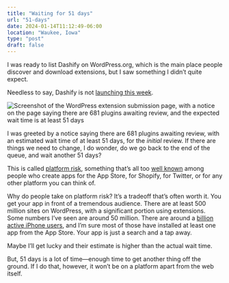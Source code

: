 ```yaml
---
title: "Waiting for 51 days"
url: "51-days"
date: 2024-01-14T11:12:49-06:00
location: "Waukee, Iowa"
type: "post"
draft: false
---
```


I was ready to list Dashify on WordPress.org, which is the main place people discover and download extensions, but I saw something I didn’t quite expect.

Needless to say, Dashify is not [launching this week](dashify-launch-week).

![Screenshot of the WordPress extension submission page, with a notice on the page saying there are 681 plugins awaiting review, and the expected wait time is at least 51 days](/51-days/wordpress-submission.png)

I was greeted by a notice saying there are 681 plugins awaiting review, with an estimated wait time of at least 51 days, for the *initial* review. If there are things we need to change, I do wonder, do we go back to the end of the queue, and wait another 51 days?

This is called [platform risk](https://thebootstrappedfounder.com/platform-risk/), something that’s all too [well known](https://world.hey.com/dhh/apple-rejects-the-hey-calendar-from-their-app-store-4316dc03) among people who create apps for the App Store, for Shopify, for Twitter, or for any other platform you can think of.

Why do people take on platform risk? It’s a tradeoff that’s often worth it. You get your app in front of a tremendous audience. There are at least 500 million sites on WordPress, with a significant portion using extensions. Some numbers I’ve seen are around 50 million. There are around a [billion active iPhone users](https://www.theverge.com/2021/1/27/22253162/iphone-users-total-number-billion-apple-tim-cook-q1-2021), and I’m sure most of those have installed at least one app from the App Store. Your app is just a search and a tap away.

Maybe I’ll get lucky and their estimate is higher than the actual wait time.

But, 51 days is a lot of time—enough time to get another thing off the ground. If I do that, however, it won’t be on a platform apart from the web itself.
